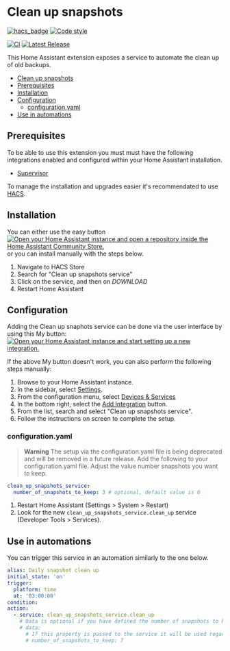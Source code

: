 # Clean up snapshots

[![hacs_badge][hacs_badge]][hacs_custom_components]
[![Code style][code_style_badge]][code_style_repo]

[![CI][build_badge]][build_workflow]
[![Latest Release][release_badge]][releases_page]

This Home Assistant extension exposes a service to automate the clean up of old backups.

<!-- markdown-toc start - Don't edit this section. Run M-x markdown-toc-refresh-toc -->

- [Clean up snapshots](#clean-up-snapshots)
- [Prerequisites](#prerequisites)
- [Installation](#installation)
- [Configuration](#configuration)
  - [configuration.yaml](#configurationyaml)
- [Use in automations](#use-in-automations)

<!-- markdown-toc end -->

## Prerequisites

To be able to use this extension you must must have the following integrations enabled and configured within your Home Assistant installation.

- [Supervisor][supervisor]

To manage the installation and upgrades easier it's recommendated to use [HACS][hacs].

## Installation

You can either use the easy button [![Open your Home Assistant instance and open a repository inside the Home Assistant Community Store.][my_hacs_repo_badge]][my_integration_lookup]
or you can install manually with the steps below.

1. Navigate to HACS Store
2. Search for "Clean up snapshots service"
3. Click on the service, and then on _DOWNLOAD_
4. Restart Home Assistant

## Configuration

Adding the Clean up snaphots service can be done via the user interface by using this My button:
[![Open your Home Assistant instance and start setting up a new integration.][my_config_flow_start_badge]][my_integration_config_flow]

If the above My button doesn't work, you can also perform the following steps manually:

1. Browse to your Home Assistant instance.
1. In the sidebar, select [Settings][home_assistant_settings].
1. From the configuration menu, select [Devices & Services][home_assistant_devices_services]
1. In the bottom right, select the [Add Integration][my_integration_config_flow] button.
1. From the list, search and select "Clean up snapshots service".
1. Follow the instructions on screen to complete the setup.

### configuration.yaml

> **Warning**
> The setup via the configuration.yaml file is being deprecated and will be removed in a future release.
Add the following to your configuration.yaml file. Adjust the value number snapshots you want to keep.

```yaml
clean_up_snapshots_service:
  number_of_snapshots_to_keep: 3 # optional, default value is 0
```

1. Restart Home Assistant (Settings > System > Restart)
2. Look for the new `clean_up_snapshots_service.clean_up` service (Developer Tools > Services).

## Use in automations

You can trigger this service in an automation similarly to the one below.

```yaml
alias: Daily snapshot clean up
initial_state: 'on'
trigger:
  platform: time
  at: '03:00:00'
condition:
action:
  - service: clean_up_snapshots_service.clean_up
    # Data is optional if you have defined the number of snapshots to keep in the configuration.yaml.
    # data:
      # If this property is passed to the service it will be used regardless of what you have in the configuration.yaml
      # number_of_snapshots_to_keep: 7
```

[build_badge]: https://img.shields.io/github/actions/workflow/status/tmonck/clean_up_snapshots/ci.yml?style=for-the-badge
[build_workflow]: https://github.com/tmonck/clean_up_snapshots/actions/workflows/ci.yml
[code_style_badge]: https://img.shields.io/badge/code%20style-black-000000.svg?style=for-the-badge
[code_style_repo]: https://github.com/psf/black
[hacs]: https://hacs.xyz/
[hacs_badge]: https://img.shields.io/badge/HACS-Default-41BDF5.svg?style=for-the-badge
[hacs_custom_components]: https://github.com/custom-components/hacs
[home_assistant_settings]: https://my.home-assistant.io/redirect/config
[home_assistant_devices_services]: https://my.home-assistant.io/redirect/integrations
[my_config_flow_start_badge]: https://my.home-assistant.io/badges/config_flow_start.svg
[my_hacs_repo_badge]: https://my.home-assistant.io/badges/hacs_repository.svg
[my_integration_config_flow]: https://my.home-assistant.io/redirect/config_flow_start/?domain=clean_up_snapshots_service
[my_integration_lookup]: https://my.home-assistant.io/redirect/hacs_repository/?owner=tmonck&repository=clean_up_snapshots&category=integration
[release_badge]: https://img.shields.io/github/v/release/tmonck/clean_up_snapshots?color=41BDF5&style=for-the-badge
[releases_page]: https://github.com/tmonck/clean_up_snapshots/releases
[supervisor]: https://www.home-assistant.io/integrations/hassio
